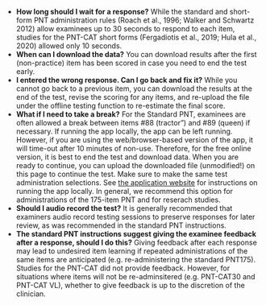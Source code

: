 - **How long should I wait for a response?** While the standard and short-form PNT administration rules (Roach et al., 1996; Walker and Schwartz 2012) allow examinees up to 30 seconds to respond to each item, studies for the PNT-CAT short forms (Fergadiotis et al., 2019; Hula et al., 2020) allowed only 10 seconds.
- **When can I download the data?** You can download results after the first (non-practice) item has been scored in case you need to end the test early. 
- **I entered the wrong response. Can I go back and fix it?** While you cannot go back to a previous item, you can download the results at the end of the test, revise the scoring for any items, and re-upload the file under the offline testing function to re-estimate the final score. 
- **What if I need to take a break?**  For the Standard PNT, examinees are often allowed a break between items #88 (tractor”) and #89 (queen) if necessary. If running the app locally, the app can be left running. However, if you are using the web/browser-based version of the app, it will time-out after 10 minutes of non-use. Therefore, for the free online version, it is best to end the test and download data. When you are ready to continue, you can upload the downloaded file (unmodified!) on this page to continue the test. Make sure to make the same test administration selections. See <a href="https://aphasia-apps.github.io/pnt/articles/articles/pnt.html" target="_blank">the application website</a> for instructions on running the app locally. In general, we recommend this option for administrations of the 175-item PNT and for reserach studies.
- **Should I audio record the test?** It is generally recommended that examiners audio record testing sessions to preserve responses for later review, as was recommended in the standard PNT instructions. 
- **The standard PNT instructions suggest giving the examinee feedback after a response, should I do this?** Giving feedback after each response may lead to undesired item learning if repeated administrations of the same items are anticipated (e.g. re-administering the standard PNT175). Studies for the PNT-CAT did not provide feedback. However, for situations where items will not be re-adminsitered (e.g. PNT-CAT30 and PNT-CAT VL), whether to give feedback is up to the discretion of the clinician.